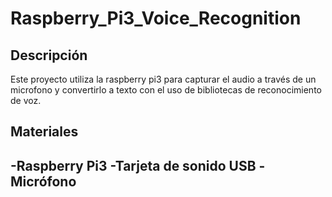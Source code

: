 # Raspberry_Pi3_Voice_Recognition
## Descripción
Este proyecto utiliza la raspberry pi3 para capturar el audio a través de un microfono y convertirlo a texto con el uso de bibliotecas de reconocimiento de voz.

## Materiales
-Raspberry Pi3
-Tarjeta de sonido USB
-Micrófono
-
